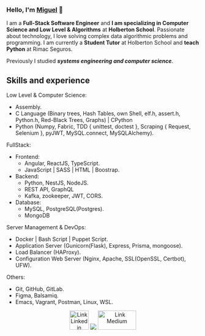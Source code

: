 ### Hello, I'm **[Miguel](https://www.linkedin.com/in/miguel-grillo-orellana/)** 👋

I am a **Full-Stack Software Engineer** and **I am specializing in Computer Science and Low Level & Algorithms** at **Holberton School**. Passionate about technology, I love solving complex data algorithmic problems and programming. I am currently a **Student Tutor** at Holberton School and **teach Python** at Rimac Seguros.

Previously I studied ***systems engineering and computer science***.

## Skills and experience
Low Level & Computer Science:
- Assembly.
- C Language (Binary trees, Hash Tables, own Shell, elf.h, assert.h, Python.h, Red-Black Trees, Graphs) | CPython
- Python (Numpy, Fabric, TDD { unittest, doctest }, Scraping { Request, Selenium }, pyJWT, MySQL.connect, MySQLAlchemy).

FullStack:
- Frontend:
  - Angular, ReactJS, TypeScript.
  - JavaScript | SASS | HTML | Boostrap.
- Backend:
  - Python, NestJS, NodeJS.
  - REST API, GraphQL
  - Kafka, zookeeper, JWT, CORS.
- Database:
  - MySQL, PostgreSQL(Postgres).
  - MongoDB

Server Management & DevOps:
- Docker | Bash Script | Puppet Script.
- Application Server (Gunicorn(Flask), Express, Prisma, mongoose).
- Load Balancer (HAProxy).
- Configuration Web Server (Nginx, Apache, SSL(OpenSSL, Certbot), UFW).

Others:
- Git, GitHub, GitLab.
- Figma, Balsamiq.
- Emacs, Vagrant, Postman, Linux, WSL.

<div align="center">
<a href="https://www.linkedin.com/in/miguel-enrique-grillo-orellana/"><img src="https://cdn-icons-png.flaticon.com/512/174/174857.png" alt="Link Linkedin" width="50px" height= "50px"></a>
<img src="https://gpvc.arturio.dev/Ineffable22"> 
<a href="https://medium.com/@Miguel_Grillo"><img src="https://miro.medium.com/max/1200/0*jTIO9a1_5T3mv-pR.png" alt="Link Medium" width="100px" height= "50px"></a>
</div>
